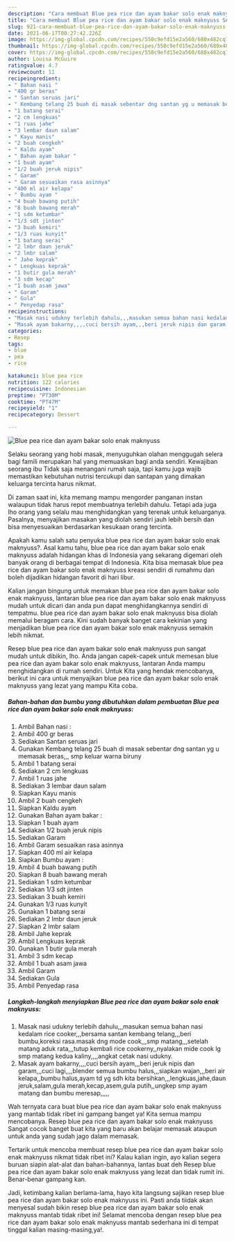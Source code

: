 ```yaml
---
description: "Cara membuat Blue pea rice dan ayam bakar solo enak maknyuss Sederhana dan Mudah Dibuat"
title: "Cara membuat Blue pea rice dan ayam bakar solo enak maknyuss Sederhana dan Mudah Dibuat"
slug: 921-cara-membuat-blue-pea-rice-dan-ayam-bakar-solo-enak-maknyuss-sederhana-dan-mudah-dibuat
date: 2021-06-17T00:27:42.226Z
image: https://img-global.cpcdn.com/recipes/550c9efd15e2a560/680x482cq70/blue-pea-rice-dan-ayam-bakar-solo-enak-maknyuss-foto-resep-utama.jpg
thumbnail: https://img-global.cpcdn.com/recipes/550c9efd15e2a560/680x482cq70/blue-pea-rice-dan-ayam-bakar-solo-enak-maknyuss-foto-resep-utama.jpg
cover: https://img-global.cpcdn.com/recipes/550c9efd15e2a560/680x482cq70/blue-pea-rice-dan-ayam-bakar-solo-enak-maknyuss-foto-resep-utama.jpg
author: Louisa McGuire
ratingvalue: 4.7
reviewcount: 11
recipeingredient:
- " Bahan nasi "
- "400 gr beras"
- " Santan seruas jari"
- " Kembang telang 25 buah di masak sebentar dng santan yg u memasak beras smp keluar warna biruny"
- "1 batang serai"
- "2 cm lengkuas"
- "1 ruas jahe"
- "3 lembar daun salam"
- " Kayu manis"
- "2 buah cengkeh"
- " Kaldu ayam"
- " Bahan ayam bakar "
- "1 buah ayam"
- "1/2 buah jeruk nipis"
- " Garam"
- " Garam sesuaikan rasa asinnya"
- "400 ml air kelapa"
- " Bumbu ayam "
- "4 buah bawang putih"
- "8 buah bawang merah"
- "1 sdm ketumbar"
- "1/3 sdt jinten"
- "3 buah kemiri"
- "1/3 ruas kunyit"
- "1 batang serai"
- "2 lmbr daun jeruk"
- "2 lmbr salam"
- " Jahe keprak"
- " Lengkuas keprak"
- "1 butir gula merah"
- "3 sdm kecap"
- "1 buah asam jawa"
- " Garam"
- " Gula"
- " Penyedap rasa"
recipeinstructions:
- "Masak nasi udukny terlebih dahulu,,,masukan semua bahan nasi kedalam rice cooker,,,bersama santan kembang telang,,,beri bumbu,koreksi rasa.masak dng mode cook,,,smp matang,,,setelah matang aduk rata,,,tutup kembali rice cookerny,,nyalakan mide cook lg smp matang kedua kaliny,,,,angkat cetak nasi udukny."
- "Masak ayam bakarny,,,,cuci bersih ayam,,,beri jeruk nipis dan garam,,,cuci lagi,,,,blender semua bumbu halus,,,siapkan wajan,,,beri air kelapa,,bumbu halus,ayam td yg sdh kita bersihkan,,,lengkuas,jahe,daun jeruk,salam,gula merah,kecap,asem,gula putih,,ungkep smp ayam matang dan bumbu meresap,,,,,"
categories:
- Resep
tags:
- blue
- pea
- rice

katakunci: blue pea rice 
nutrition: 122 calories
recipecuisine: Indonesian
preptime: "PT30M"
cooktime: "PT47M"
recipeyield: "1"
recipecategory: Dessert

---
```



![Blue pea rice dan ayam bakar solo enak maknyuss](https://img-global.cpcdn.com/recipes/550c9efd15e2a560/680x482cq70/blue-pea-rice-dan-ayam-bakar-solo-enak-maknyuss-foto-resep-utama.jpg)

Selaku seorang yang hobi masak, menyuguhkan olahan menggugah selera bagi famili merupakan hal yang memuaskan bagi anda sendiri. Kewajiban seorang ibu Tidak saja menangani rumah saja, tapi kamu juga wajib memastikan kebutuhan nutrisi tercukupi dan santapan yang dimakan keluarga tercinta harus nikmat.

Di zaman  saat ini, kita memang mampu mengorder panganan instan walaupun tidak harus repot membuatnya terlebih dahulu. Tetapi ada juga lho orang yang selalu mau menghidangkan yang terenak untuk keluarganya. Pasalnya, menyajikan masakan yang diolah sendiri jauh lebih bersih dan bisa menyesuaikan berdasarkan kesukaan orang tercinta. 



Apakah kamu salah satu penyuka blue pea rice dan ayam bakar solo enak maknyuss?. Asal kamu tahu, blue pea rice dan ayam bakar solo enak maknyuss adalah hidangan khas di Indonesia yang sekarang digemari oleh banyak orang di berbagai tempat di Indonesia. Kita bisa memasak blue pea rice dan ayam bakar solo enak maknyuss kreasi sendiri di rumahmu dan boleh dijadikan hidangan favorit di hari libur.

Kalian jangan bingung untuk memakan blue pea rice dan ayam bakar solo enak maknyuss, lantaran blue pea rice dan ayam bakar solo enak maknyuss mudah untuk dicari dan anda pun dapat menghidangkannya sendiri di tempatmu. blue pea rice dan ayam bakar solo enak maknyuss bisa diolah memalui beragam cara. Kini sudah banyak banget cara kekinian yang menjadikan blue pea rice dan ayam bakar solo enak maknyuss semakin lebih nikmat.

Resep blue pea rice dan ayam bakar solo enak maknyuss pun sangat mudah untuk dibikin, lho. Anda jangan capek-capek untuk memesan blue pea rice dan ayam bakar solo enak maknyuss, lantaran Anda mampu menghidangkan di rumah sendiri. Untuk Kita yang hendak mencobanya, berikut ini cara untuk menyajikan blue pea rice dan ayam bakar solo enak maknyuss yang lezat yang mampu Kita coba.

<!--inarticleads1-->

##### Bahan-bahan dan bumbu yang dibutuhkan dalam pembuatan Blue pea rice dan ayam bakar solo enak maknyuss:

1. Ambil  Bahan nasi :
1. Ambil 400 gr beras
1. Sediakan  Santan seruas jari
1. Gunakan  Kembang telang 25 buah di masak sebentar dng santan yg u memasak beras,,, smp keluar warna biruny
1. Ambil 1 batang serai
1. Sediakan 2 cm lengkuas
1. Ambil 1 ruas jahe
1. Sediakan 3 lembar daun salam
1. Siapkan  Kayu manis
1. Ambil 2 buah cengkeh
1. Siapkan  Kaldu ayam
1. Gunakan  Bahan ayam bakar :
1. Siapkan 1 buah ayam
1. Sediakan 1/2 buah jeruk nipis
1. Sediakan  Garam
1. Ambil  Garam sesuaikan rasa asinnya
1. Siapkan 400 ml air kelapa
1. Siapkan  Bumbu ayam :
1. Ambil 4 buah bawang putih
1. Siapkan 8 buah bawang merah
1. Sediakan 1 sdm ketumbar
1. Sediakan 1/3 sdt jinten
1. Sediakan 3 buah kemiri
1. Gunakan 1/3 ruas kunyit
1. Gunakan 1 batang serai
1. Sediakan 2 lmbr daun jeruk
1. Siapkan 2 lmbr salam
1. Ambil  Jahe keprak
1. Ambil  Lengkuas keprak
1. Gunakan 1 butir gula merah
1. Ambil 3 sdm kecap
1. Ambil 1 buah asam jawa
1. Ambil  Garam
1. Sediakan  Gula
1. Ambil  Penyedap rasa




<!--inarticleads2-->

##### Langkah-langkah menyiapkan Blue pea rice dan ayam bakar solo enak maknyuss:

1. Masak nasi udukny terlebih dahulu,,,masukan semua bahan nasi kedalam rice cooker,,,bersama santan kembang telang,,,beri bumbu,koreksi rasa.masak dng mode cook,,,smp matang,,,setelah matang aduk rata,,,tutup kembali rice cookerny,,nyalakan mide cook lg smp matang kedua kaliny,,,,angkat cetak nasi udukny.
1. Masak ayam bakarny,,,,cuci bersih ayam,,,beri jeruk nipis dan garam,,,cuci lagi,,,,blender semua bumbu halus,,,siapkan wajan,,,beri air kelapa,,bumbu halus,ayam td yg sdh kita bersihkan,,,lengkuas,jahe,daun jeruk,salam,gula merah,kecap,asem,gula putih,,ungkep smp ayam matang dan bumbu meresap,,,,,




Wah ternyata cara buat blue pea rice dan ayam bakar solo enak maknyuss yang mantab tidak ribet ini gampang banget ya! Kita semua mampu mencobanya. Resep blue pea rice dan ayam bakar solo enak maknyuss Sangat cocok banget buat kita yang baru akan belajar memasak ataupun untuk anda yang sudah jago dalam memasak.

Tertarik untuk mencoba membuat resep blue pea rice dan ayam bakar solo enak maknyuss nikmat tidak ribet ini? Kalau kalian ingin, ayo kalian segera buruan siapin alat-alat dan bahan-bahannya, lantas buat deh Resep blue pea rice dan ayam bakar solo enak maknyuss yang lezat dan tidak rumit ini. Benar-benar gampang kan. 

Jadi, ketimbang kalian berlama-lama, hayo kita langsung sajikan resep blue pea rice dan ayam bakar solo enak maknyuss ini. Pasti anda tiidak akan menyesal sudah bikin resep blue pea rice dan ayam bakar solo enak maknyuss mantab tidak ribet ini! Selamat mencoba dengan resep blue pea rice dan ayam bakar solo enak maknyuss mantab sederhana ini di tempat tinggal kalian masing-masing,ya!.

